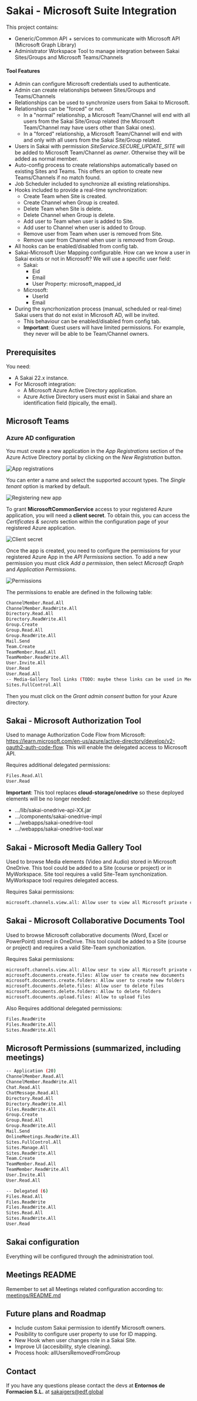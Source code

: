 # Sakai - Microsoft Suite Integration

This project contains:
- Generic/Common API + services to communicate with Microsoft API (Microsoft Graph Library)
- Administrator Workspace Tool to manage integration between Sakai Sites/Groups and Microsoft Teams/Channels

#### Tool Features

- Admin can configure Microsoft credentials used to authenticate.
- Admin can create relationships between Sites/Groups and Teams/Channels
- Relationships can be used to synchronize users from Sakai to Microsoft.
- Relationships can be "forced" or not.
	- In a "normal" relationship, a Microsoft Team/Channel will end with all users from the Sakai Site/Group related (the Microsoft Team/Channel may have users other than Sakai ones).
	- In a "forced" relationship, a Microsoft Team/Channel will end with and only with all users from the Sakai Site/Group related.
- Users in Sakai with permission *SiteService.SECURE_UPDATE_SITE* will be added to Microsoft Team/Channel as *owner*. Otherwise they will be added as normal member.
- Auto-config process to create relationships automatically based on existing Sites and Teams. This offers an option to create new Teams/Channels if no match found.
- Job Scheduler included to synchronize all existing relationships.
- Hooks included to provide a real-time synchronization:
	- Create Team when Site is created.
	- Create Channel when Group is created.
	- Delete Team when Site is delete.
	- Delete Channel when Group is delete.
	- Add user to Team when user is added to Site.
	- Add user to Channel when user is added to Group.
	- Remove user from Team when user is removed from Site.
	- Remove user from Channel when user is removed from Group.
- All hooks can be enabled/disabled from config tab.
- Sakai-Microsoft User Mapping configurable. How can we know a user in Sakai exists or not in Microsoft? We will use a specific user field:
	- Sakai:
		- Eid
		- Email
		- User Property: microsoft_mapped_id
	- Microsoft:
		- UserId
		- Email
- During the syncrhonization process (manual, scheduled or real-time) Sakai users that do not exist in Microsoft AD, will be invited.
	- This behaviour can be enabled/disabled from config tab.
	- **Important**: Guest users will have limited permissions. For example, they never will be able to be Team/Channel owners.

## Prerequisites
You need:
- A Sakai 22.x instance.
- For Microsoft integration:
	- A Microsoft Azure Active Directory application.
	- Azure Active Directory users must exist in Sakai and share an identification field (tipically, the email).

## Microsoft Teams
### Azure AD configuration
You must create a new application in the  _App Registrations_ section of the Azure Active Directory portal by clicking on the _New Registration_ button.

![App registrations](docs/images/1.png "App registration")

You can enter a name and select the supported account types. The _Single tenant_ option is marked by default.

![Registering new app](docs/images/2.png "Registering new app")

To grant **MicrosoftCommonService** access to your registered Azure application, you will need a **client secret**. To obtain this, you can access the _Certificates & secrets_ section within the configuration page of your registered Azure application.

![Client secret](docs/images/3.png "Client secret")

Once the app is created, you need to configure the permissions for your registered Azure App in the _API Permissions_ section. To add a new permission you must click _Add a permission_, then select _Microsoft Graph_ and _Application Permissions_.

![Permissions](docs/images/4.png "Permissions")

The permissions to enable are defined in the following table:

```sh
ChannelMember.Read.All
ChannelMember.ReadWrite.All
Directory.Read.All
Directory.ReadWrite.All
Group.Create
Group.Read.All
Group.ReadWrite.All
Mail.Send
Team.Create
TeamMember.Read.All
TeamMember.ReadWrite.All
User.Invite.All
User.Read
User.Read.All
-- Media-Gallery Tool Links (TODO: maybe these links can be used in Meetings and OneDrive integration)
Sites.FullControl.All
```

Then you must click on the _Grant admin consent_ button for your Azure directory.

## Sakai - Microsoft Authorization Tool
Used to manage Authorization Code Flow from Microsoft: https://learn.microsoft.com/en-us/azure/active-directory/develop/v2-oauth2-auth-code-flow. This will enable the delegated access to Microsoft API.

Requires additional delegated permissions:
```sh
Files.Read.All
User.Read
```

**Important**: This tool replaces **cloud-storage/onedrive** so these deployed elements will be no longer needed:
- .../lib/sakai-onedrive-api-XX.jar
- .../components/sakai-onedrive-impl
- .../webapps/sakai-onedrive-tool
- .../webapps/sakai-onedrive-tool.war

## Sakai - Microsoft Media Gallery Tool
Used to browse Media elements (Video and Audio) stored in Microsoft OneDrive.
This tool could be added to a Site (course or project) or in MyWorkspace. Site tool requires a valid Site-Team synchonization. MyWorkspace tool requires delegated access.

Requires Sakai permissions:
```sh
microsoft.channels.view.all: Allow user to view all Microsoft private channels
```

## Sakai - Microsoft Collaborative Documents Tool
Used to browse Microsoft collaborative documents (Word, Excel or PowerPoint) stored in OneDrive.
This tool could be added to a Site (course or project) and requires a valid Site-Team synchonization.

Requires Sakai permissions:
```sh
microsoft.channels.view.all: Allow uesr to view all Microsoft private channels
microsoft.documents.create.files: Allow user to create new documents
microsoft.documents.create.folders: Allow user to create new folders
microsoft.documents.delete.files: Allow user to delete files
microsoft.documents.delete.folders: Allow to delete folders
microsoft.documents.upload.files: Allow to upload files
```

Also Requires additional delegated permissions:
```sh
Files.ReadWrite
Files.ReadWrite.All
Sites.ReadWrite.All
```

## Microsoft Permissions (summarized, including meetings)
```sh
-- Application (20)
ChannelMember.Read.All
ChannelMember.ReadWrite.All
Chat.Read.All
ChatMessage.Read.All
Directory.Read.All
Directory.ReadWrite.All
Files.ReadWrite.All
Group.Create
Group.Read.All
Group.ReadWrite.All
Mail.Send
OnlineMeetings.ReadWrite.All
Sites.FullControl.All
Sites.Manage.All
Sites.ReadWrite.All
Team.Create
TeamMember.Read.All
TeamMember.ReadWrite.All
User.Invite.All
User.Read.All

-- Delegated (6)
Files.Read.All
Files.ReadWrite
Files.ReadWrite.All
Sites.Read.All
Sites.ReadWrite.All
User.Read
```

## Sakai configuration
Everything will be configured through the administration tool.

## Meetings README
Remember to set all Meetings related configuration according to: [meetings/README.md](../meetings/README.md)

## Future plans and Roadmap
- Include custom Sakai permission to identify Microsoft owners.
- Posibility to configure user property to use for ID mapping.
- New Hook when user changes role in a Sakai Site.
- Improve UI (accesibility, style cleaning).
- Process hook: allUsersRemovedFromGroup

## Contact
If you have any questions please contact the devs at **Entornos de Formacion S.L.** at sakaigers@edf.global
